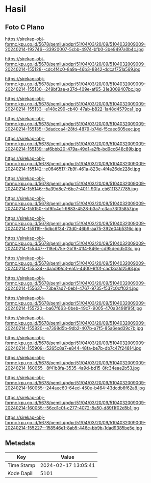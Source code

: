# Hasil

## Foto C Plano

https://sirekap-obj-formc.kpu.go.id/5678/pemilu/pdpr/51/04/03/20/09/5104032009009-20240214-192746--33920007-5cbb-4974-bfb0-3be9497a0b4c.jpg

https://sirekap-obj-formc.kpu.go.id/5678/pemilu/pdpr/51/04/03/20/09/5104032009009-20240214-155128--cdc4f4c0-8a9a-46b3-8842-ddcaf751a569.jpg

https://sirekap-obj-formc.kpu.go.id/5678/pemilu/pdpr/51/04/03/20/09/5104032009009-20240214-155130--249bf3ae-a37d-409e-af65-31e3009407bc.jpg

https://sirekap-obj-formc.kpu.go.id/5678/pemilu/pdpr/51/04/03/20/09/5104032009009-20240214-155133--e148c299-cb40-47ab-b822-1a48d4579ca1.jpg

https://sirekap-obj-formc.kpu.go.id/5678/pemilu/pdpr/51/04/03/20/09/5104032009009-20240214-155135--3dadcca4-28fd-4879-b74d-f5caec605eec.jpg

https://sirekap-obj-formc.kpu.go.id/5678/pemilu/pdpr/51/04/03/20/09/5104032009009-20240214-155139--af6bbb20-479a-49d1-a2fb-bd9cc648c89b.jpg

https://sirekap-obj-formc.kpu.go.id/5678/pemilu/pdpr/51/04/03/20/09/5104032009009-20240214-155142--e0646517-7b9f-461a-823e-4f4a26de228d.jpg

https://sirekap-obj-formc.kpu.go.id/5678/pemilu/pdpr/51/04/03/20/09/5104032009009-20240214-155146--5a39d8e7-6bc7-401f-90fa-eb6111377785.jpg

https://sirekap-obj-formc.kpu.go.id/5678/pemilu/pdpr/51/04/03/20/09/5104032009009-20240214-155150--bf9fc4cf-9883-4528-b3a7-c3ac73f35857.jpg

https://sirekap-obj-formc.kpu.go.id/5678/pemilu/pdpr/51/04/03/20/09/5104032009009-20240214-155119--5dbc6f34-73d0-46b9-aa75-392e04b5316c.jpg

https://sirekap-obj-formc.kpu.go.id/5678/pemilu/pdpr/51/04/03/20/09/5104032009009-20240214-155447--118eb75e-2bf8-41f4-846e-cd95dedd503c.jpg

https://sirekap-obj-formc.kpu.go.id/5678/pemilu/pdpr/51/04/03/20/09/5104032009009-20240214-155534--4aad99c3-eafa-4400-9f0f-cac13c0d2593.jpg

https://sirekap-obj-formc.kpu.go.id/5678/pemilu/pdpr/51/04/03/20/09/5104032009009-20240214-155637--73be7ad7-0eb1-4767-9735-f537c0cff024.jpg

https://sirekap-obj-formc.kpu.go.id/5678/pemilu/pdpr/51/04/03/20/09/5104032009009-20240214-155720--ba67f663-0beb-49c7-9005-470a3498f95f.jpg

https://sirekap-obj-formc.kpu.go.id/5678/pemilu/pdpr/51/04/03/20/09/5104032009009-20240214-155820--e7398d5b-9db2-407b-a7f5-85a6ead39c7b.jpg

https://sirekap-obj-formc.kpu.go.id/5678/pemilu/pdpr/51/04/03/20/09/5104032009009-20240214-155909--5265c8a7-e844-48fa-be7b-db7c47f24814.jpg

https://sirekap-obj-formc.kpu.go.id/5678/pemilu/pdpr/51/04/03/20/09/5104032009009-20240214-160055--8f41b8fa-3535-4a9d-bd15-8fc34eae2b53.jpg

https://sirekap-obj-formc.kpu.go.id/5678/pemilu/pdpr/51/04/03/20/09/5104032009009-20240214-160055--244aec60-64ed-450e-b464-43dcdb6f62a8.jpg

https://sirekap-obj-formc.kpu.go.id/5678/pemilu/pdpr/51/04/03/20/09/5104032009009-20240214-160055--56cd1c0f-c277-4072-8a50-d89f1f02d5b1.jpg

https://sirekap-obj-formc.kpu.go.id/5678/pemilu/pdpr/51/04/03/20/09/5104032009009-20240214-155227--158546e1-8ab5-446c-bb9b-1dad9385be5e.jpg


## Metadata

| Key        | Value               |
| ---------- | ------------------- |
| Time Stamp | 2024-02-17 13:05:41 |
| Kode Dapil | 5101                |



